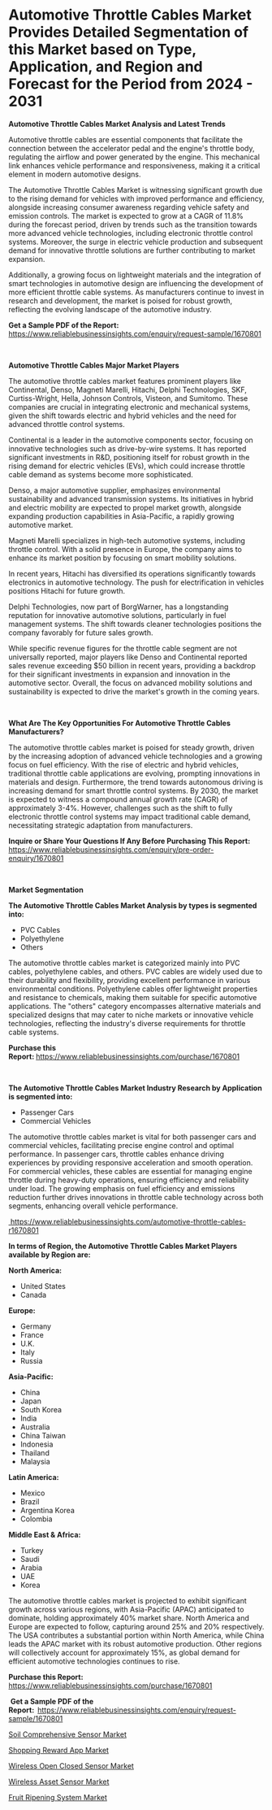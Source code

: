 <p><h1>Automotive Throttle Cables Market Provides Detailed Segmentation of this Market based on Type, Application, and Region and Forecast for the Period from 2024 - 2031</h1></p><p><strong>Automotive Throttle Cables Market Analysis and Latest Trends</strong></p>
<p><p>Automotive throttle cables are essential components that facilitate the connection between the accelerator pedal and the engine's throttle body, regulating the airflow and power generated by the engine. This mechanical link enhances vehicle performance and responsiveness, making it a critical element in modern automotive designs.</p><p>The Automotive Throttle Cables Market is witnessing significant growth due to the rising demand for vehicles with improved performance and efficiency, alongside increasing consumer awareness regarding vehicle safety and emission controls. The market is expected to grow at a CAGR of 11.8% during the forecast period, driven by trends such as the transition towards more advanced vehicle technologies, including electronic throttle control systems. Moreover, the surge in electric vehicle production and subsequent demand for innovative throttle solutions are further contributing to market expansion.</p><p>Additionally, a growing focus on lightweight materials and the integration of smart technologies in automotive design are influencing the development of more efficient throttle cable systems. As manufacturers continue to invest in research and development, the market is poised for robust growth, reflecting the evolving landscape of the automotive industry.</p></p>
<p><strong>Get a Sample PDF of the Report:&nbsp;</strong> <a href="https://www.reliablebusinessinsights.com/enquiry/request-sample/1670801?utm_campaign=1820&utm_medium=2&utm_source=Github&utm_content=ia&utm_term=02112024&utm_id=automotive-throttle-cables">https://www.reliablebusinessinsights.com/enquiry/request-sample/1670801</a></p>
<p>&nbsp;</p>
<p><strong>Automotive Throttle Cables Major Market Players</strong></p>
<p><p>The automotive throttle cables market features prominent players like Continental, Denso, Magneti Marelli, Hitachi, Delphi Technologies, SKF, Curtiss-Wright, Hella, Johnson Controls, Visteon, and Sumitomo. These companies are crucial in integrating electronic and mechanical systems, given the shift towards electric and hybrid vehicles and the need for advanced throttle control systems.</p><p>Continental is a leader in the automotive components sector, focusing on innovative technologies such as drive-by-wire systems. It has reported significant investments in R&D, positioning itself for robust growth in the rising demand for electric vehicles (EVs), which could increase throttle cable demand as systems become more sophisticated.</p><p>Denso, a major automotive supplier, emphasizes environmental sustainability and advanced transmission systems. Its initiatives in hybrid and electric mobility are expected to propel market growth, alongside expanding production capabilities in Asia-Pacific, a rapidly growing automotive market.</p><p>Magneti Marelli specializes in high-tech automotive systems, including throttle control. With a solid presence in Europe, the company aims to enhance its market position by focusing on smart mobility solutions. </p><p>In recent years, Hitachi has diversified its operations significantly towards electronics in automotive technology. The push for electrification in vehicles positions Hitachi for future growth. </p><p>Delphi Technologies, now part of BorgWarner, has a longstanding reputation for innovative automotive solutions, particularly in fuel management systems. The shift towards cleaner technologies positions the company favorably for future sales growth.</p><p>While specific revenue figures for the throttle cable segment are not universally reported, major players like Denso and Continental reported sales revenue exceeding $50 billion in recent years, providing a backdrop for their significant investments in expansion and innovation in the automotive sector. Overall, the focus on advanced mobility solutions and sustainability is expected to drive the market's growth in the coming years.</p></p>
<p>&nbsp;</p>
<p><strong>What Are The Key Opportunities For Automotive Throttle Cables Manufacturers?</strong></p>
<p><p>The automotive throttle cables market is poised for steady growth, driven by the increasing adoption of advanced vehicle technologies and a growing focus on fuel efficiency. With the rise of electric and hybrid vehicles, traditional throttle cable applications are evolving, prompting innovations in materials and design. Furthermore, the trend towards autonomous driving is increasing demand for smart throttle control systems. By 2030, the market is expected to witness a compound annual growth rate (CAGR) of approximately 3-4%. However, challenges such as the shift to fully electronic throttle control systems may impact traditional cable demand, necessitating strategic adaptation from manufacturers.</p></p>
<p><strong>Inquire or Share Your Questions If Any Before Purchasing This Report:</strong> <a href="https://www.reliablebusinessinsights.com/enquiry/pre-order-enquiry/1670801?utm_campaign=1820&utm_medium=2&utm_source=Github&utm_content=ia&utm_term=02112024&utm_id=automotive-throttle-cables">https://www.reliablebusinessinsights.com/enquiry/pre-order-enquiry/1670801</a></p>
<p>&nbsp;</p>
<p><strong>Market Segmentation</strong></p>
<p><strong>The Automotive Throttle Cables Market Analysis by types is segmented into:</strong></p>
<p><ul><li>PVC Cables</li><li>Polyethylene</li><li>Others</li></ul></p>
<p><p>The automotive throttle cables market is categorized mainly into PVC cables, polyethylene cables, and others. PVC cables are widely used due to their durability and flexibility, providing excellent performance in various environmental conditions. Polyethylene cables offer lightweight properties and resistance to chemicals, making them suitable for specific automotive applications. The "others" category encompasses alternative materials and specialized designs that may cater to niche markets or innovative vehicle technologies, reflecting the industry's diverse requirements for throttle cable systems.</p></p>
<p><strong>Purchase this Report:&nbsp;</strong><a href="https://www.reliablebusinessinsights.com/purchase/1670801?utm_campaign=1820&utm_medium=2&utm_source=Github&utm_content=ia&utm_term=02112024&utm_id=automotive-throttle-cables">https://www.reliablebusinessinsights.com/purchase/1670801</a></p>
<p>&nbsp;</p>
<p><strong>The Automotive Throttle Cables Market Industry Research by Application is segmented into:</strong></p>
<p><ul><li>Passenger Cars</li><li>Commercial Vehicles</li></ul></p>
<p><p>The automotive throttle cables market is vital for both passenger cars and commercial vehicles, facilitating precise engine control and optimal performance. In passenger cars, throttle cables enhance driving experiences by providing responsive acceleration and smooth operation. For commercial vehicles, these cables are essential for managing engine throttle during heavy-duty operations, ensuring efficiency and reliability under load. The growing emphasis on fuel efficiency and emissions reduction further drives innovations in throttle cable technology across both segments, enhancing overall vehicle performance.</p></p>
<p><a href="https://www.reliablebusinessinsights.com/automotive-throttle-cables-r1670801?utm_campaign=1820&utm_medium=2&utm_source=Github&utm_content=ia&utm_term=02112024&utm_id=automotive-throttle-cables">&nbsp;https://www.reliablebusinessinsights.com/automotive-throttle-cables-r1670801</a></p>
<p><strong>In terms of Region, the Automotive Throttle Cables Market Players available by Region are:</strong></p>
<p>
    <p> <strong> North America: </strong>
        <ul>
            <li>United States</li>
            <li>Canada</li>
        </ul>
        </p> 
    <p> <strong> Europe: </strong>
        <ul>
            <li>Germany</li>
            <li>France</li>
            <li>U.K.</li>
            <li>Italy</li>
            <li>Russia</li>
        </ul>
        </p> 
    <p> <strong> Asia-Pacific: </strong>
        <ul>
            <li>China</li>
            <li>Japan</li>
            <li>South Korea</li>
            <li>India</li>
            <li>Australia</li>
            <li>China Taiwan</li>
            <li>Indonesia</li>
            <li>Thailand</li>
            <li>Malaysia</li>
        </ul>
        </p> 
    <p> <strong> Latin America: </strong>
        <ul>
            <li>Mexico</li>
            <li>Brazil</li>
            <li>Argentina Korea</li>
            <li>Colombia</li>
        </ul>
        </p> 
    <p> <strong> Middle East & Africa: </strong>
        <ul>
            <li>Turkey</li>
            <li>Saudi</li>
            <li>Arabia</li>
            <li>UAE</li>
            <li>Korea</li>
        </ul>
    </p>
    </p>
<p><p>The automotive throttle cables market is projected to exhibit significant growth across various regions, with Asia-Pacific (APAC) anticipated to dominate, holding approximately 40% market share. North America and Europe are expected to follow, capturing around 25% and 20% respectively. The USA contributes a substantial portion within North America, while China leads the APAC market with its robust automotive production. Other regions will collectively account for approximately 15%, as global demand for efficient automotive technologies continues to rise.</p></p>
<p><strong>Purchase this Report: </strong><a href="https://www.reliablebusinessinsights.com/purchase/1670801?utm_campaign=1820&utm_medium=2&utm_source=Github&utm_content=ia&utm_term=02112024&utm_id=automotive-throttle-cables">https://www.reliablebusinessinsights.com/purchase/1670801</a></p>
<p>&nbsp;<strong>Get a Sample PDF of the Report:&nbsp;&nbsp;</strong><a href="https://www.reliablebusinessinsights.com/enquiry/request-sample/1670801?utm_campaign=1820&utm_medium=2&utm_source=Github&utm_content=ia&utm_term=02112024&utm_id=automotive-throttle-cables">https://www.reliablebusinessinsights.com/enquiry/request-sample/1670801</a></p>
<p><strong></strong></p>
<p><p><a href="https://www.linkedin.com/pulse/soil-comprehensive-sensor-market-pulse-149-expansion-yfkae?utm_campaign=1820&utm_medium=2&utm_source=Github&utm_content=ia&utm_term=02112024&utm_id=automotive-throttle-cables">Soil Comprehensive Sensor Market</a></p><p><a href="https://www.linkedin.com/pulse/shopping-reward-app-market-outlook-share-analysis-3sirf?utm_campaign=1820&utm_medium=2&utm_source=Github&utm_content=ia&utm_term=02112024&utm_id=automotive-throttle-cables">Shopping Reward App Market</a></p><p><a href="https://www.linkedin.com/pulse/driving-forces-global-wireless-open-closed-sensor-6wqzf?utm_campaign=1820&utm_medium=2&utm_source=Github&utm_content=ia&utm_term=02112024&utm_id=automotive-throttle-cables">Wireless Open Closed Sensor Market</a></p><p><a href="https://www.linkedin.com/pulse/disruption-innovation-wireless-asset-sensor-industry-market-lf8yf?utm_campaign=1820&utm_medium=2&utm_source=Github&utm_content=ia&utm_term=02112024&utm_id=automotive-throttle-cables">Wireless Asset Sensor Market</a></p><p><a href="https://www.linkedin.com/pulse/fruit-ripening-system-market-size-growth-trends-statistics-stspf?utm_campaign=1820&utm_medium=2&utm_source=Github&utm_content=ia&utm_term=02112024&utm_id=automotive-throttle-cables">Fruit Ripening System Market</a></p></p>